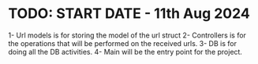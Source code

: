 # TODO: START DATE - 11th Aug 2024
1-  Url models is for storing the model of the url struct
2-  Controllers is for the operations that will be performed on the
    received urls.
3-  DB is for doing all the DB activities.
4-  Main will be the entry point for the project.
